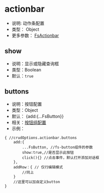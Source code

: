 
# actionbar
* 说明: 动作条配置
* 类型： Object
* 更多参数： [FsActionbar](/api/components/crud/actionbar/index.md)

## show
* 说明：显示或隐藏查询框
* 类型：Boolean
* 默认：`true`

## buttons

* 说明：按钮配置
* 类型：Object
* 默认： {add:{...FsButton}}
* 相关：[按钮组配置](../common-options.md#buttons)
* 示例：
```
{ //crudOptions.actionbar.buttons
    add:{
        ...FsButton, //fs-button组件的参数
        show:true,//是否显示此按钮
        click(){} //点击事件，默认打开添加对话框
    },
    addRow：{ // 仅行编辑模式
        //同上
    }
    //这里可以加自定义button
}
```
